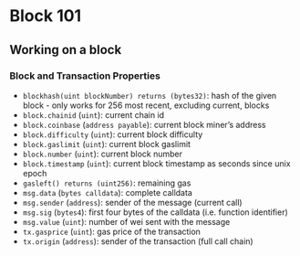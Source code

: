 # Block 101

## Working on a block

### Block and Transaction Properties

* `blockhash(uint blockNumber) returns (bytes32)`: hash of the given block - only works for 256 most recent, excluding current, blocks
* `block.chainid` \(`uint`\): current chain id
* `block.coinbase` \(`address payable`\): current block miner’s address
* `block.difficulty` \(`uint`\): current block difficulty
* `block.gaslimit` \(`uint`\): current block gaslimit
* `block.number` \(`uint`\): current block number
* `block.timestamp` \(`uint`\): current block timestamp as seconds since unix epoch
* `gasleft() returns (uint256)`: remaining gas
* `msg.data` \(`bytes calldata`\): complete calldata
* `msg.sender` \(`address`\): sender of the message \(current call\)
* `msg.sig` \(`bytes4`\): first four bytes of the calldata \(i.e. function identifier\)
* `msg.value` \(`uint`\): number of wei sent with the message
* `tx.gasprice` \(`uint`\): gas price of the transaction
* `tx.origin` \(`address`\): sender of the transaction \(full call chain\)

